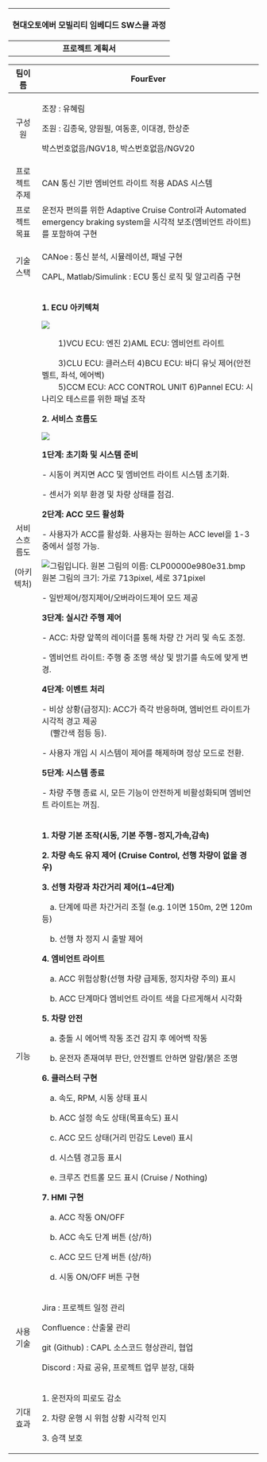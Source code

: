 
|<p>현대오토에버 모빌리티 임베디드 SW스쿨 과정</p><p></p>|
| :-: |
|**프로젝트 계획서**|



|팀이름|FourEver|
| :-: | - |
|구성원|<p>조장 : 유혜림</p><p>조원 : 김종욱, 양원필, 여동훈, 이대경, 한상준</p><p>박스번호없음/NGV18, 박스번호없음/NGV20</p>|
|프로젝트 주제|CAN 통신 기반 엠비언트 라이트 적용 ADAS 시스템|
|프로젝트 목표|운전자 편의를 위한 Adaptive Cruise Control과 Automated emergency braking system을 시각적 보조(엠비언트 라이트)를 포함하여 구현|
|기술스택|<p>CANoe :  통신 분석, 시뮬레이션, 패널 구현</p><p>CAPL,  Matlab/Simulink : ECU 통신 로직 및 알고리즘 구현</p>|
|<p>서비스흐름도</p><p>(아키텍처)</p>|<p>**1. ECU 아키텍쳐**</p><p>![](Aspose.Words.2f54e2da-1919-48b1-aef0-cc0f22acf9fa.001.png)</p><p>`    `1)VCU ECU: 엔진                                   2)AML ECU: 엠비언트 라이트        </p><p>`    `3)CLU ECU: 클러스터                              4)BCU ECU: 바디 유닛 제어(안전벨트, 좌석, 에어벡)<br>`    `5)CCM ECU: ACC CONTROL UNIT              6)Pannel ECU: 시나리오 테스르를 위한 패널 조작       </p><p></p><p>**2. 서비스 흐름도**</p><p>![](Aspose.Words.2f54e2da-1919-48b1-aef0-cc0f22acf9fa.002.png)</p><p></p><p>**1단계: 초기화 및 시스템 준비**</p><p>- 시동이 켜지면 ACC 및 엠비언트 라이트 시스템 초기화.</p><p>- 센서가 외부 환경 및 차량 상태를 점검.</p><p></p><p>**2단계: ACC 모드 활성화**</p><p>- 사용자가 ACC를 활성화. 사용자는 원하는 ACC level을 1-3 중에서 설정 가능.</p><p>![그림입니다. 원본 그림의 이름: CLP00000e980e31.bmp 원본 그림의 크기: 가로 713pixel, 세로 371pixel](Aspose.Words.2f54e2da-1919-48b1-aef0-cc0f22acf9fa.003.png)</p><p>- 일반제어/정지제어/오버라이드제어 모드 제공</p><p></p><p>**3단계: 실시간 주행 제어**</p><p>- ACC: 차량 앞쪽의 레이더를 통해 차량 간 거리 및 속도 조정.</p><p>- 엠비언트 라이트: 주행 중 조명 색상 및 밝기를 속도에 맞게 변경.</p><p></p><p>**4단계: 이벤트 처리**</p><p>- 비상 상황(급정지): ACC가 즉각 반응하며, 엠비언트 라이트가 시각적 경고 제공<br>`  `(빨간색 점등 등).</p><p>- 사용자 개입 시 시스템이 제어를 해제하며 정상 모드로 전환.</p><p></p><p>**5단계: 시스템 종료**</p><p>- 차량 주행 종료 시, 모든 기능이 안전하게 비활성화되며 엠비언트 라이트는 꺼짐.</p>|
|기능|<p>**1. 차량 기본 조작(시동, 기본 주행-정지,가속,감속)**</p><p></p><p>**2. 차량 속도 유지 제어 (Cruise Control, 선행 차량이 없을 경우)**</p><p></p><p>**3. 선행 차량과 차간거리 제어(1~4단계)**</p><p>`  `a. 단계에 따른 차간거리 조절 (e.g. 1이면 150m, 2면 120m 등)</p><p>`  `b. 선행 차 정지 시 출발 제어 </p><p></p><p>**4. 엠비언트 라이트**</p><p>`  `a. ACC 위험상황(선행 차량 급제동, 정지차량 주의) 표시</p><p>`  `b. ACC 단계마다 엠비언트 라이트 색을 다르게해서 시각화</p><p></p><p>**5. 차량 안전**</p><p>`  `a. 충돌 시 에어백 작동 조건 감지 후 에어백 작동 </p><p>`  `b. 운전자 존재여부 판단, 안전벨트 안하면 알람/붉은 조명</p><p></p><p>**6. 클러스터 구현**</p><p>`  `a. 속도, RPM, 시동 상태 표시</p><p>`  `b. ACC 설정 속도 상태(목표속도) 표시</p><p>`  `c. ACC 모드 상태(거리 민감도 Level) 표시   </p><p>`  `d. 시스템 경고등 표시 </p><p>`  `e. 크루즈 컨트롤 모드 표시 (Cruise / Nothing)</p><p></p><p>**7. HMI 구현**</p><p>`  `a. ACC 작동 ON/OFF</p><p>`  `b. ACC 속도 단계 버튼 (상/하)</p><p>`  `c. ACC 모드 단계 버튼 (상/하) </p><p>`  `d. 시동 ON/OFF 버튼 구현</p>|
|사용기술|<p>Jira : 프로젝트 일정 관리</p><p>Confluence : 산출물 관리</p><p>git (Github) : CAPL 소스코드 형상관리, 협업</p><p>Discord : 자료 공유, 프로젝트 업무 분장, 대화</p>|
|기대효과|<p>1\. 운전자의 피로도 감소</p><p>2\. 차량 운행 시 위험 상황 시각적 인지</p><p>3\. 승객 보호</p>|

